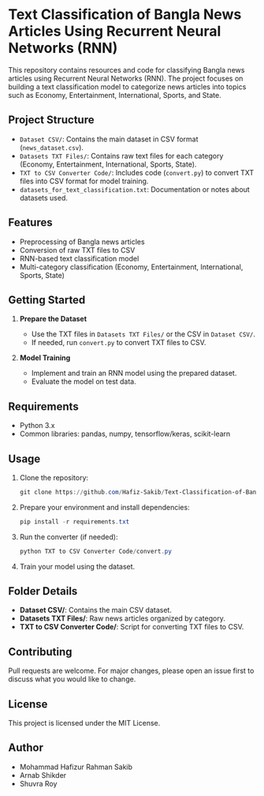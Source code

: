 # Text Classification of Bangla News Articles Using Recurrent Neural Networks (RNN)

This repository contains resources and code for classifying Bangla news articles using Recurrent Neural Networks (RNN). The project focuses on building a text classification model to categorize news articles into topics such as Economy, Entertainment, International, Sports, and State.

## Project Structure

- `Dataset CSV/`: Contains the main dataset in CSV format (`news_dataset.csv`).
- `Datasets TXT Files/`: Contains raw text files for each category (Economy, Entertainment, International, Sports, State).
- `TXT to CSV Converter Code/`: Includes code (`convert.py`) to convert TXT files into CSV format for model training.
- `datasets_for_text_classification.txt`: Documentation or notes about datasets used.

## Features

- Preprocessing of Bangla news articles
- Conversion of raw TXT files to CSV
- RNN-based text classification model
- Multi-category classification (Economy, Entertainment, International, Sports, State)

## Getting Started

1. **Prepare the Dataset**

   - Use the TXT files in `Datasets TXT Files/` or the CSV in `Dataset CSV/`.
   - If needed, run `convert.py` to convert TXT files to CSV.

2. **Model Training**
   - Implement and train an RNN model using the prepared dataset.
   - Evaluate the model on test data.

## Requirements

- Python 3.x
- Common libraries: pandas, numpy, tensorflow/keras, scikit-learn

## Usage

1. Clone the repository:
   ```powershell
   git clone https://github.com/Hafiz-Sakib/Text-Classification-of-Bangla-News-Articles-Using-Recurrent-Neural-Networks-RNN-.git
   ```
2. Prepare your environment and install dependencies:
   ```powershell
   pip install -r requirements.txt
   ```
3. Run the converter (if needed):
   ```powershell
   python TXT to CSV Converter Code/convert.py
   ```
4. Train your model using the dataset.

## Folder Details

- **Dataset CSV/**: Contains the main CSV dataset.
- **Datasets TXT Files/**: Raw news articles organized by category.
- **TXT to CSV Converter Code/**: Script for converting TXT files to CSV.

## Contributing

Pull requests are welcome. For major changes, please open an issue first to discuss what you would like to change.

## License

This project is licensed under the MIT License.

## Author

- Mohammad Hafizur Rahman Sakib
- Arnab Shikder
- Shuvra Roy
